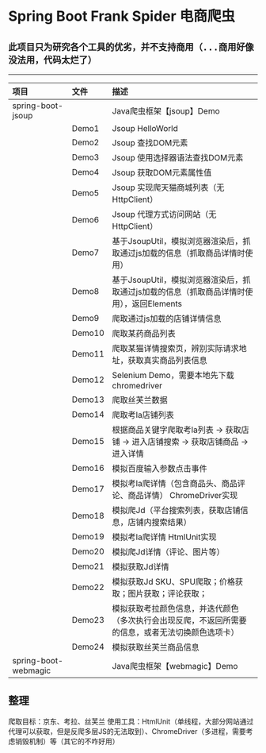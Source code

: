 # Spring Boot Frank Spider 电商爬虫

## ```此项目只为研究各个工具的优劣，并不支持商用（...商用好像没法用，代码太烂了）```
 - - -
|项目|文件|描述|
|:--|:--|:--|
|spring-boot-jsoup||Java爬虫框架【jsoup】Demo|
||Demo1|Jsoup HelloWorld|
||Demo2|Jsoup 查找DOM元素|
||Demo3|Jsoup 使用选择器语法查找DOM元素|
||Demo4|Jsoup 获取DOM元素属性值|
||Demo5|Jsoup 实现爬天猫商城列表（无HttpClient）|
||Demo6|Jsoup 代理方式访问网站（无HttpClient）|
||Demo7|基于JsoupUtil，模拟浏览器渲染后，抓取通过js加载的信息（抓取商品详情时使用）|
||Demo8|基于JsoupUtil，模拟浏览器渲染后，抓取通过js加载的信息（抓取商品详情时使用），返回Elements|
||Demo9|爬取通过js加载的店铺详情信息|
||Demo10|爬取某药商品列表|
||Demo11|爬取某猫详情搜索页，辨别实际请求地址，获取真实商品列表信息|
||Demo12|Selenium Demo，需要本地先下载chromedriver|
||Demo13|爬取丝芙兰数据|
||Demo14|爬取考la店铺列表|
||Demo15|根据商品关键字爬取考la列表 -> 获取店铺 -> 进入店铺搜索 -> 获取店铺商品 -> 进入详情|
||Demo16|模拟百度输入参数点击事件|
||Demo17|模拟考la爬详情（包含商品头、商品评论、商品详情） ChromeDriver实现|
||Demo18|模拟爬Jd（平台搜索列表，获取店铺信息，店铺内搜索结果）|
||Demo19|模拟考la爬详情 HtmlUnit实现|
||Demo20|模拟爬Jd详情（评论、图片等）|
||Demo21|模拟获取Jd详情|
||Demo22|模拟获取Jd SKU、SPU爬取；价格获取；图片获取；评论获取；|
||Demo23|模拟获取考拉颜色信息，并迭代颜色（多次执行会出现反爬，不返回所需要的信息，或者无法切换颜色选项卡）|
||Demo24|模拟获取丝芙兰商品信息|
|spring-boot-webmagic||Java爬虫框架【webmagic】Demo|

## 整理
爬取目标：京东、考拉、丝芙兰
使用工具：HtmlUnit（单线程，大部分网站通过代理可以获取，但是反爬多层JS的无法取到）、ChromeDriver（多进程，需要考虑销毁机制）等（其它的不咋好用）









